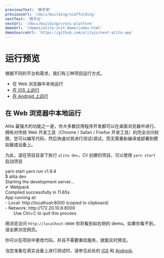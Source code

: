 ```yaml
---
previousText: '脚手架'
previousUrl: '/docs/building/scaffolding'
nextText: '跨平台'
nextUrl: '/docs/building/cross-platform'
demoUrl: '/demos/alita-init-demo/index.html'
demoSourceUrl: 'https://github.com/alitajs/next-alita-app'
---
```


# 运行预览

根据不同的平台和需求，我们有三种项目运行方式。

- 在 Web 浏览器中本地运行
- [在 iOS 上运行](/docs/building/ios)
- [在 Android 上运行](/docs/building/android)

## 在 Web 浏览器中本地运行

Alita 最强大的功能之一是，你大多数应用程序开发都可以在桌面浏览器中进行。拥有对传统 Web 开发工具（Chrome / Safari / Firefox 开发工具）的完全访问权限，您可以编写代码，然后快速对其进行测试/调试，而无需重新编译或部署到模拟器或设备上。

为此，请在项目目录下执行 `alita dev`，Cli 创建的项目，可以使用 `yarn start` 启动项目

<command-line>
    <command-prompt>yarn start</command-prompt>
    <command-output>
        <span class="bold">yarn run v1.9.4</span>
        <br />
        <span >$ alita dev</span>
        <br />
        <span class="blue">Starting the development server...</span>
        <br />
        <span class="green">✔ Webpack</span>
        <br />
        <span > Compiled successfully in 11.65s</span>
        <br />
        <span class="bold"> App running at:</span>
        <br />
        <span class="bold">- Local:   </span>
        <span class="blue">http://localhost:8000 </span>
        <span>(copied to clipboard) </span>
        <br />
        <span class="bold">- Network:   </span>
        <span class="blue">http://172.20.10.6:8000 </span>
        <br />
        &nbsp;&nbsp;&nbsp;&nbsp;&nbsp;&nbsp;&nbsp;<span class="yellow">Use Ctrl+C to quit this process</span>
    </command-output>
</command-line>

用浏览访问 `http://localhost:8000` 你将看到如右侧的 demo。如果你看不到，请全屏浏览网页。

你可以在项目中更改代码，并且不需要重启服务，就能实时预览。

当您准备在真实设备上进行测试时，请参见此处的 [iOS](/docs/building/ios) 和 [Android](/docs/building/android)。
